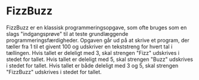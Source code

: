 # FizzBuzz
FizzBuzz er en klassisk programmeringsopgave, som ofte bruges som en slags "indgangsprøve" til at teste grundlæggende programmeringsfærdigheder. Opgaven går ud på at skrive et program, der tæller fra 1 til et givent 100 og udskriver en tekststreng for hvert tal i tællingen. Hvis tallet er deleligt med 3, skal strengen "Fizz" udskrives i stedet for tallet. Hvis tallet er deleligt med 5, skal strengen "Buzz" udskrives i stedet for tallet. Hvis tallet er både deleligt med 3 og 5, skal strengen "FizzBuzz" udskrives i stedet for tallet.

